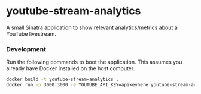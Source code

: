 # youtube-stream-analytics

A small Sinatra application to show relevant analytics/metrics about a
YouTube livestream.

### Development

Run the following commands to boot the application. This assumes you
already have Docker installed on the host computer.

```bash
docker build -t youtube-stream-analytics .
docker run -p 3000:3000 -e YOUTUBE_API_KEY=apikeyhere youtube-stream-analytics
```
